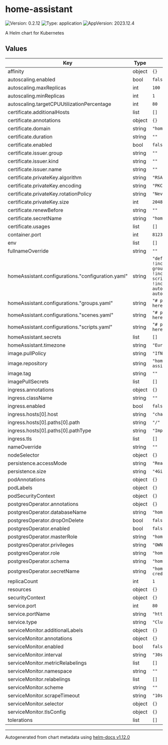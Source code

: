 # home-assistant

![Version: 0.2.12](https://img.shields.io/badge/Version-0.2.12-informational?style=flat-square) ![Type: application](https://img.shields.io/badge/Type-application-informational?style=flat-square) ![AppVersion: 2023.12.4](https://img.shields.io/badge/AppVersion-2023.12.4-informational?style=flat-square)

A Helm chart for Kubernetes

## Values

| Key | Type | Default | Description |
|-----|------|---------|-------------|
| affinity | object | `{}` |  |
| autoscaling.enabled | bool | `false` |  |
| autoscaling.maxReplicas | int | `100` |  |
| autoscaling.minReplicas | int | `1` |  |
| autoscaling.targetCPUUtilizationPercentage | int | `80` |  |
| certificate.additionalHosts | list | `[]` |  |
| certificate.annotations | object | `{}` |  |
| certificate.domain | string | `"home.example.com"` |  |
| certificate.duration | string | `""` |  |
| certificate.enabled | bool | `false` |  |
| certificate.issuer.group | string | `""` |  |
| certificate.issuer.kind | string | `""` |  |
| certificate.issuer.name | string | `""` |  |
| certificate.privateKey.algorithm | string | `"RSA"` |  |
| certificate.privateKey.encoding | string | `"PKCS1"` |  |
| certificate.privateKey.rotationPolicy | string | `"Never"` |  |
| certificate.privateKey.size | int | `2048` |  |
| certificate.renewBefore | string | `""` |  |
| certificate.secretName | string | `"home-assistant-tls"` |  |
| certificate.usages | list | `[]` |  |
| container.port | int | `8123` |  |
| env | list | `[]` |  |
| fullnameOverride | string | `""` |  |
| homeAssistant.configurations."configuration.yaml" | string | `"default_config:\n\ngroup: !include groups.yaml\nscript: !include scripts.yaml\nscene: !include scenes.yaml\n# automation: !include automations.yaml\n"` |  |
| homeAssistant.configurations."groups.yaml" | string | `"# place your groups here\n"` |  |
| homeAssistant.configurations."scenes.yaml" | string | `"# place your scenes here\n"` |  |
| homeAssistant.configurations."scripts.yaml" | string | `"# place your scripts here\n"` |  |
| homeAssistant.secrets | list | `[]` |  |
| homeAssistant.timezone | string | `"Europe/Budapest"` |  |
| image.pullPolicy | string | `"IfNotPresent"` |  |
| image.repository | string | `"homeassistant/home-assistant"` |  |
| image.tag | string | `""` |  |
| imagePullSecrets | list | `[]` |  |
| ingress.annotations | object | `{}` |  |
| ingress.className | string | `""` |  |
| ingress.enabled | bool | `false` |  |
| ingress.hosts[0].host | string | `"chart-example.local"` |  |
| ingress.hosts[0].paths[0].path | string | `"/"` |  |
| ingress.hosts[0].paths[0].pathType | string | `"ImplementationSpecific"` |  |
| ingress.tls | list | `[]` |  |
| nameOverride | string | `""` |  |
| nodeSelector | object | `{}` |  |
| persistence.accessMode | string | `"ReadWriteOnce"` |  |
| persistence.size | string | `"4Gi"` |  |
| podAnnotations | object | `{}` |  |
| podLabels | object | `{}` |  |
| podSecurityContext | object | `{}` |  |
| postgresOperator.annotations | object | `{}` |  |
| postgresOperator.databaseName | string | `"home-assistant"` |  |
| postgresOperator.dropOnDelete | bool | `false` |  |
| postgresOperator.enabled | bool | `false` |  |
| postgresOperator.masterRole | string | `"home-assistant"` |  |
| postgresOperator.privileges | string | `"OWNER"` |  |
| postgresOperator.role | string | `"home-assistant"` |  |
| postgresOperator.schema | string | `"home-assistant"` |  |
| postgresOperator.secretName | string | `"home-assistant-database-credentials"` |  |
| replicaCount | int | `1` |  |
| resources | object | `{}` |  |
| securityContext | object | `{}` |  |
| service.port | int | `80` |  |
| service.portName | string | `"http"` |  |
| service.type | string | `"ClusterIP"` |  |
| serviceMonitor.additionalLabels | object | `{}` |  |
| serviceMonitor.annotations | object | `{}` |  |
| serviceMonitor.enabled | bool | `false` |  |
| serviceMonitor.interval | string | `"30s"` |  |
| serviceMonitor.metricRelabelings | list | `[]` |  |
| serviceMonitor.namespace | string | `""` |  |
| serviceMonitor.relabelings | list | `[]` |  |
| serviceMonitor.scheme | string | `""` |  |
| serviceMonitor.scrapeTimeout | string | `"10s"` |  |
| serviceMonitor.selector | object | `{}` |  |
| serviceMonitor.tlsConfig | object | `{}` |  |
| tolerations | list | `[]` |  |

----------------------------------------------
Autogenerated from chart metadata using [helm-docs v1.12.0](https://github.com/norwoodj/helm-docs/releases/v1.12.0)
